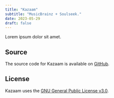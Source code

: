 ```yaml
---
title: "Kazaam"
subtitle: "MusicBrainz + Soulseek."
date: 2023-05-29
draft: false
---
```


Lorem ipsum dolor sit amet.

## Source

The source code for Kazaam is available on [GitHub](https://github.com/kkestell/kazaam).

## License

Kazaam uses the [GNU General Public License v3.0](https://www.gnu.org/licenses/gpl-3.0.en.html).